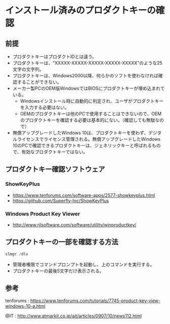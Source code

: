 ﻿# インストール済みのプロダクトキーの確認

## 前提

- プロダクトキーはプロダクトIDとは違う。
- プロダクトキーは、"XXXXX-XXXXX-XXXXX-XXXXX-XXXXX"のような25文字の文字列。
- プロダクトキーは、Windows2000以降、何らかのソフトを使わなければ確認することができない。
- メーカー製PCのOEM版WindowsではBIOSにプロダクトキーが埋め込まれている。
  - Windowsインストール時に自動的に判定され、ユーザがプロダクトキーを入力する必要はない。
  - OEMのプロダクトキーは他のPCで使用することはできないので、OEMのプロダクトキーを確認する必要は基本的にない。（確認しても無駄なので）
- 無償アップグレードしたWindows 10は、プロダクトキーを使わず、デジタルライセンスでライセンス管理される。無償アップグレードしたWindows 10のPCで確認できるプロダクトキーは、ジェネリックキーと呼ばれるもので、有効なプロダクトキーではない。

## プロダクトキー確認ソフトウェア
### ShowKeyPlus

- https://www.tenforums.com/software-apps/2577-showkeyplus.html
- https://github.com/Superfly-Inc/ShowKeyPlus

### Windows Product Key Viewer

- http://www.rjlsoftware.com/software/utility/winproductkey/

## プロダクトキーの一部を確認する方法

```powershell
slmgr /dlv
```

- 管理者権限でコマンドプロンプトを起動し、上のコマンドを実行する。
- プロダクトキーの最後5文字だけ表示される。

## 参考

tenforums 
: https://www.tenforums.com/tutorials/7745-product-key-view-windows-10-a.html

@IT 
: http://www.atmarkit.co.jp/ait/articles/0907/10/news112.html
